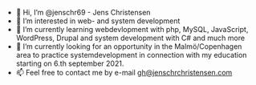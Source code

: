 - 👋 Hi, I’m @jenschr69 - Jens Christensen
- 👀 I’m interested in web- and system development
- 🌱 I’m currently learning webdevlopment with php, MySQL, JavaScript, WordPress, Drupal and system development with C# and much more
- 💞️ I’m currently looking for an opportunity in the Malmö/Copenhagen area to practice systemdevelopment in connection with my education starting on 6.th september 2021.
- 📫 Feel free to contact me by e-mail gh@jenschrchristensen.com

